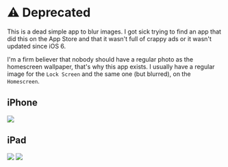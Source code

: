 # ⚠️ Deprecated
This is a dead simple app to blur images. I got sick trying to find an app that did this on the App Store and that it wasn't full of crappy ads or it wasn't updated since iOS 6.

I'm a firm believer that nobody should have a regular photo as the homescreen wallpaper, that's why this app exists. I usually have a regular image for the `Lock Screen` and the same one (but blurred), on the `Homescreen`.

## iPhone
<p>
<img src="Screenshots/Overview.png"/>
</p>

## iPad
<p>
<img src="Screenshots/Overview_iPad_1.png"/>
<img src="Screenshots/Overview_iPad_2.png"/>
</p>
